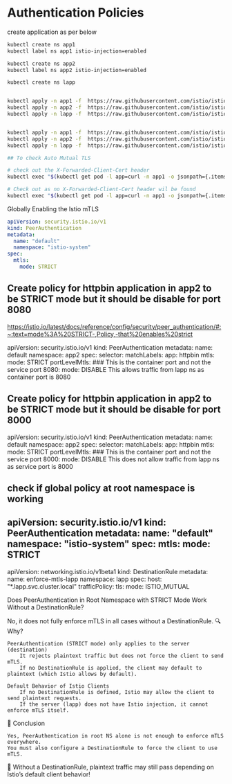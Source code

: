 # Authentication Policies

create application as per below

```bash
kubectl create ns app1
kubectl label ns app1 istio-injection=enabled

kubectl create ns app2
kubectl label ns app2 istio-injection=enabled

kubectl create ns lapp


kubectl apply -n app1 -f  https://raw.githubusercontent.com/istio/istio/release-1.24/samples/httpbin/httpbin.yaml
kubectl apply -n app2 -f  https://raw.githubusercontent.com/istio/istio/release-1.24/samples/httpbin/httpbin.yaml
kubectl apply -n lapp -f  https://raw.githubusercontent.com/istio/istio/release-1.24/samples/httpbin/httpbin.yaml


kubectl apply -n app1 -f  https://raw.githubusercontent.com/istio/istio/release-1.24/samples/curl/curl.yaml
kubectl apply -n app2 -f  https://raw.githubusercontent.com/istio/istio/release-1.24/samples/curl/curl.yaml
kubectl apply -n lapp -f  https://raw.githubusercontent.com/istio/istio/release-1.24/samples/curl/curl.yaml

## To check Auto Mutual TLS

# check out the X-Forwarded-Client-Cert header
kubectl exec "$(kubectl get pod -l app=curl -n app1 -o jsonpath={.items[].metadata.name})" -c curl -n app1 -- curl http://httpbin:8000/headers

# Check out as no X-Forwarded-Client-Cert header wil be found
kubectl exec "$(kubectl get pod -l app=curl -n app1 -o jsonpath={.items[].metadata.name})" -c curl -n app1 -- curl http://httpbin.lapp:8000/headers
```


Globally Enabling the Istio mTLS

```yaml
apiVersion: security.istio.io/v1
kind: PeerAuthentication
metadata:
  name: "default"
  namespace: "istio-system"
spec:
  mtls:
    mode: STRICT

```

## Create policy for httpbin application in app2 to be STRICT mode but it should be disable for port 8080

https://istio.io/latest/docs/reference/config/security/peer_authentication/#:~:text=mode%3A%20STRICT-,Policy,-that%20enables%20strict

apiVersion: security.istio.io/v1
kind: PeerAuthentication
metadata:
  name: default
  namespace: app2
spec:
  selector:
    matchLabels:
      app: httpbin
  mtls:
    mode: STRICT
  portLevelMtls:  ### This is the container port and not the service port 
    8080: 
      mode: DISABLE
This allows traffic from lapp ns as container port is 8080 


## Create policy for httpbin application in app2 to be STRICT mode but it should be disable for port 8000

apiVersion: security.istio.io/v1
kind: PeerAuthentication
metadata:
  name: default
  namespace: app2
spec:
  selector:
    matchLabels:
      app: httpbin
  mtls:
    mode: STRICT
  portLevelMtls:  ### This is the container port and not the service port 
    8000: 
      mode: DISABLE
This does not allow traffic from lapp ns as service port is 8000

## check if global policy at root namespace is working

apiVersion: security.istio.io/v1
kind: PeerAuthentication
metadata:
  name: "default"
  namespace: "istio-system"
spec:
  mtls:
    mode: STRICT
---
apiVersion: networking.istio.io/v1beta1
kind: DestinationRule
metadata:
  name: enforce-mtls-lapp
  namespace: lapp
spec:
  host: "*.lapp.svc.cluster.local"
  trafficPolicy:
    tls:
      mode: ISTIO_MUTUAL


Does PeerAuthentication in Root Namespace with STRICT Mode Work Without a DestinationRule?

No, it does not fully enforce mTLS in all cases without a DestinationRule.
🔍 Why?

    PeerAuthentication (STRICT mode) only applies to the server (destination)
        It rejects plaintext traffic but does not force the client to send mTLS.
        If no DestinationRule is applied, the client may default to plaintext (which Istio allows by default).

    Default Behavior of Istio Clients
        If no DestinationRule is defined, Istio may allow the client to send plaintext requests.
        If the server (lapp) does not have Istio injection, it cannot enforce mTLS itself.

🚀 Conclusion

    Yes, PeerAuthentication in root NS alone is not enough to enforce mTLS everywhere.
    You must also configure a DestinationRule to force the client to use mTLS.

📌 Without a DestinationRule, plaintext traffic may still pass depending on Istio’s default client behavior!
